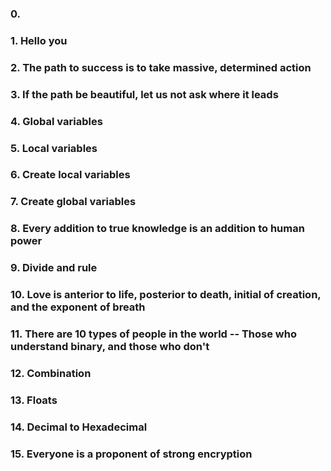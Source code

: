 ### 0. <o>
### 1. Hello you
### 2. The path to success is to take massive, determined action
### 3. If the path be beautiful, let us not ask where it leads
### 4. Global variables
### 5. Local variables
### 6. Create local variables
### 7. Create global variables
### 8. Every addition to true knowledge is an addition to human power
### 9. Divide and rule
### 10. Love is anterior to life, posterior to death, initial of creation, and the exponent of breath
### 11. There are 10 types of people in the world -- Those who understand binary, and those who don't
### 12. Combination
### 13. Floats
### 14. Decimal to Hexadecimal
### 15. Everyone is a proponent of strong encryption